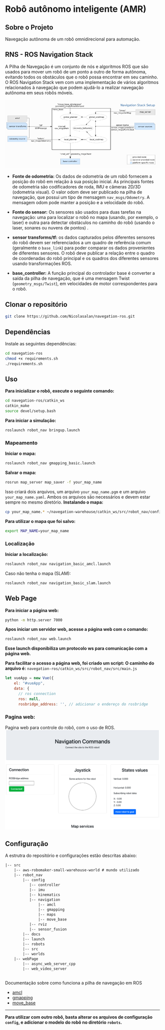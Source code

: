 # Robô autônomo inteligente (AMR)

## **Sobre o Projeto**
Navegação autônoma de um robô omnidirecional para automação. 

## RNS - ROS Navigation Stack
A Pilha de Navegação é um conjunto de nós e algoritmos ROS que são usados ​​para mover um robô de um ponto a outro de forma autônoma, evitando todos os obstáculos que o robô possa encontrar em seu caminho. O ROS Navigation Stack vem com uma implementação de vários algoritmos relacionados à navegação que podem ajudá-lo a realizar navegação autônoma em seus robôs móveis.

![RNS](/catkin_ws/src/robot_nav/docs/rns.png)

* **Fonte de odometria:** Os dados de odometria de um robô fornecem a posição do robô em relação à sua posição inicial. As principais fontes de odometria são codificadores de roda, IMU e câmeras 2D/3D (odometria visual). O valor odom deve ser publicado na pilha de navegação, que possui um tipo de mensagem `nav_msgs/Odometry`. A mensagem odom pode manter a posição e a velocidade do robô.

* **Fonte do sensor:** Os sensores são usados ​​para duas tarefas na navegação: uma para localizar o robô no mapa (usando, por exemplo, o laser) e outra para detectar obstáculos no caminho do robô (usando o laser, sonares ou nuvens de pontos) .

* **sensor transforms/tf:** os dados capturados pelos diferentes sensores do robô devem ser referenciados a um quadro de referência comum (geralmente o `base_link`) para poder comparar os dados provenientes de diferentes sensores. O robô deve publicar a relação entre o quadro de coordenadas do robô principal e os quadros dos diferentes sensores usando transformações ROS.
 
* **base_controller:** A função principal do controlador base é converter a saída da pilha de navegação, que é uma mensagem Twist (`geometry_msgs/Twist`), em velocidades de motor correspondentes para o robô.
## Clonar o repositório
```bash
git clone https://github.com/Nicolasalan/navegation-ros.git
```
## **Dependências**
Instale as seguintes dependências:
```bash
cd navegation-ros
chmod +x requirements.sh
./requirements.sh
```
## **Uso**
**Para inicializar o robô, execute o seguinte comando:**
```bash
cd navegation-ros/catkin_ws
catkin_make
source devel/setup.bash
```
**Para iniciar a simulação:**
```bash
roslaunch robot_nav bringup.launch
```
### Mapeamento
**Iniciar o mapa:**
```bash
roslaunch robot_nav gmapping_basic.launch
```
**Salvar o mapa:**
```bash
rosrun map_server map_saver -f your_map_name
```
Isso criará dois arquivos, um arquivo `your_map_name.pgm` e um arquivo `your_map_name.yaml`. Ambos os arquivos são necessários e devem estar sempre no mesmo diretório.
**Instalando o mapa:**
```bash
cp your_map_name.* ~/navegation-warehouse/catkin_ws/src/robot_nav/configs/navigation/maps/
```
**Para utilizar o mapa que foi salvo:**
```bash
export MAP_NAME=your_map_name
```
### Localização
**Iniciar a localização:**
```bash
roslaunch robot_nav navigation_basic_amcl.launch
```
Caso não tenha o mapa (SLAM):
```bash
roslaunch robot_nav navigation_basic_slam.launch
```
## Web Page
**Para iniciar a página web:**
```bash
python -m http.server 7000
```
**Apos iniciar um servidor web, acesse a página web com o comando:**
```bash
roslaunch robot_nav web.launch
```
**Esse launch disponibiliza um protocolo ws para comunicação com a página web.**

**Para facilitar o acesso a página web, foi criado um script: 
O caminho do arquivo é:** `navegation-ros/catkin_ws/src/robot_nav/src/main.js`

```javascript
let vueApp = new Vue({
    el: "#vueApp",
    data: {
      // ros connection
      ros: null,
      rosbridge_address: '', // adicionar o endereço do rosbridge
```
### **Pagina web:**
Pagina web para controle do robô, com o uso de ROS.
![WebPage](/catkin_ws/src/robot_nav/docs/pages.png)
## **Configuração**
A estrutra do repositório e configurações estão descritas abaixo:
```
|-- src
    |-- aws-robomaker-small-warehouse-world # mundo utilizado
    |-- robot_nav
        |-- config
           |-- controller 
           |-- imu
           |-- kinematics
           |-- navigation
               |-- amcl
               |-- gmapping
               |-- maps
               |-- move_base
           |-- rviz
           |-- sensor_fusion
        |-- docs
        |-- launch
        |-- robots
        |-- src
        |-- worlds
    |-- webPage
        |-- async_web_server_cpp
        |-- web_video_server
        
```
Documentação sobre como funciona a pilha de navegação em ROS
* [amcl](https://github.com/Nicolasalan/navegation-ros/tree/main/catkin_ws/src/robot_nav/configs/navigation/amcl/README.md)
* [gmapping](https://github.com/Nicolasalan/navegation-ros/tree/main/catkin_ws/src/robot_nav/configs/navigation/gmapping/README.md)
* [move_base](https://github.com/Nicolasalan/navegation-ros/tree/main/catkin_ws/src/robot_nav/configs/navigation/gmapping/README.md)
---
**Para utilizar com outro robô, basta alterar os arquivos de configuração `config`, e adicionar o modelo do robô no diretório `robots`.**
